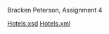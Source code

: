 Bracken Peterson, Assignment 4

[Hotels.xsd](https://blpeterson.github.io/Assignment-4/Assign4/Hotels.xsd)
[Hotels.xml](https://blpeterson.github.io/Assignment-4/Assign4/Hotels.xml)
